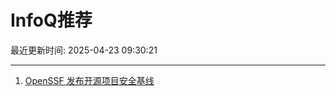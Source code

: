 # InfoQ推荐

最近更新时间: 2025-04-23 09:30:21

--- 
1. [OpenSSF 发布开源项目安全基线](https://www.infoq.cn/article/JeiepCss029JiK27UPTd) 
